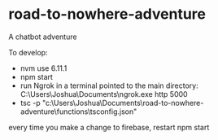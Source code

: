 # road-to-nowhere-adventure
A chatbot adventure

To develop:
- nvm use 6.11.1
- npm start
- run Ngrok in a terminal pointed to the main directory: C:\Users\Joshua\Documents\ngrok.exe http 5000
-  tsc  -p "c:\Users\Joshua\Documents\road-to-nowhere-adventure\functions\tsconfig.json"

every time you make a change to firebase, restart npm start